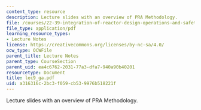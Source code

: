```yaml
---
content_type: resource
description: Lecture slides with an overview of PRA Methodology.
file: /courses/22-39-integration-of-reactor-design-operations-and-safety-fall-2006/a316316c2bc3f059cb539976b518221f_lec9_ga.pdf
file_type: application/pdf
learning_resource_types:
- Lecture Notes
license: https://creativecommons.org/licenses/by-nc-sa/4.0/
ocw_type: OCWFile
parent_title: Lecture Notes
parent_type: CourseSection
parent_uid: ea4c6762-2031-77a3-dfa7-940a90b40201
resourcetype: Document
title: lec9_ga.pdf
uid: a316316c-2bc3-f059-cb53-9976b518221f
---
```

Lecture slides with an overview of PRA Methodology.